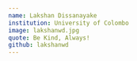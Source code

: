 ```yaml
---
name: Lakshan Dissanayake
institution: University of Colombo
image: lakshanwd.jpg
quote: Be Kind, Always!
github: lakshanwd
---
```

